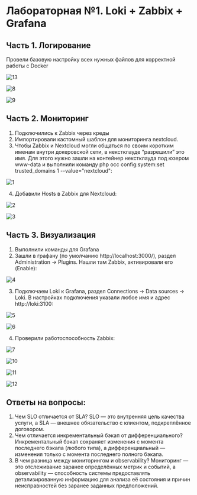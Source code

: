 # **Лабораторная №1. Loki + Zabbix + Grafana**
## Часть 1. Логирование
Провели базовую настройку всех нужных файлов для корректной работы с Docker

![13](images/13.jpg)

![8](images/8.jpg)

![9](images/9.jpg)

## Часть 2. Мониторинг
1. Подключились к Zabbix через креды
2. Импортировали кастомный шаблон для мониторинга nextcloud.
3. Чтобы Zabbix и Nextcloud могли общаться по своим коротким именам внутри докеровской сети, в некстклауде “разрешили” это имя. Для этого нужно зашли на контейнер некстклауда под юзером www-data и выполнили команду php occ config:system:set trusted_domains 1 --value="nextcloud":

![1](images/1.jpg)

4. Добавили Hosts в Zabbix для Nextcloud:
   
![2](images/2.jpg)

![3](images/3.jpg)

## Часть 3. Визуализация
1. Выполнили команды для Grafana
2. Зашли в графану (по умолчанию http://localhost:3000/), раздел Administration → Plugins. Нашли там Zabbix, активировали его (Enable):

![4](images/4.jpg)

3. Подключаем Loki к Grafana, раздел Connections → Data sources → Loki. В настройках подключения указали любое имя и адрес http://loki:3100:

![5](images/5.jpg)

![6](images/6.jpg)


4. Проверили работоспособность Zabbix:

![7](images/7.jpg)

![10](images/10.jpg)

![11](images/11.jpg)

![12](images/12.jpg)

## Ответы на вопросы:
1. Чем SLO отличается от SLA? SLO — это внутренняя цель качества услуги, а SLA — внешнее обязательство с клиентом, подкреплённое договором.
2. Чем отличается инкрементальный бэкап от дифференциального? Инкрементальный бэкап сохраняет изменения с момента последнего бэкапа (любого типа), а дифференциальный — изменения только с момента последнего полного бэкапа.
3. В чем разница между мониторингом и observability? Мониторинг — это отслеживание заранее определённых метрик и событий, а observability — способность системы предоставлять детализированную информацию для анализа её состояния и причин неисправностей без заранее заданных предположений.
